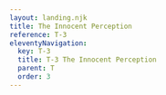 ```yaml
---
layout: landing.njk
title: The Innocent Perception
reference: T-3 
eleventyNavigation:
  key: T-3
  title: T-3 The Innocent Perception
  parent: T
  order: 3
---
```

